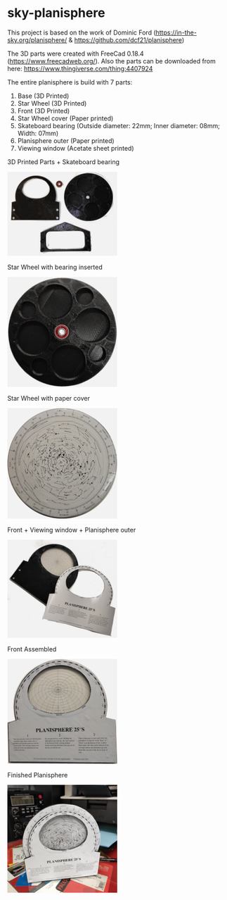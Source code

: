 # sky-planisphere
This project is based on the work of Dominic Ford (https://in-the-sky.org/planisphere/ & https://github.com/dcf21/planisphere)

The 3D parts were created with FreeCad 0.18.4 (https://www.freecadweb.org/). Also the parts can be downloaded from here: https://www.thingiverse.com/thing:4407924

The entire planisphere is build with 7 parts:
1. Base (3D Printed)
2. Star Wheel (3D Printed)
3. Front (3D Printed)
4. Star Wheel cover (Paper printed)
5. Skateboard bearing (Outside diameter: 22mm; Inner diameter: 08mm; Width: 07mm)
6. Planisphere outer (Paper printed)
7. Viewing window (Acetate sheet printed)

3D Printed Parts + Skateboard bearing

<img src="https://github.com/damico/sky-planisphere/raw/master/docs/IMG_20200525_201843.jpg" width="250">

Star Wheel with bearing inserted

<img src="https://github.com/damico/sky-planisphere/raw/master/docs/IMG_20200528_114904.jpg" width="250">

Star Wheel with paper cover

<img src="https://github.com/damico/sky-planisphere/raw/master/docs/IMG_20200528_115528.jpg" width="250">

Front + Viewing window + Planisphere outer

<img src="https://github.com/damico/sky-planisphere/raw/master/docs/IMG_20200528_153543.jpg" width="250">

Front Assembled

<img src="https://github.com/damico/sky-planisphere/raw/master/docs/IMG_20200528_154045.jpg" width="250">

Finished Planisphere

<img src="https://github.com/damico/sky-planisphere/raw/master/docs/IMG_20200528_160416.jpg" width="250">
